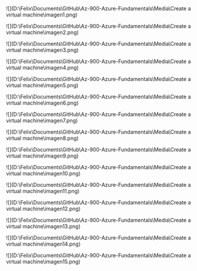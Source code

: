 ![](D:\Felix\Documents\GitHub\Az-900-Azure-Fundamentals\Media\Create a virtual machine\imagen1.png)

![](D:\Felix\Documents\GitHub\Az-900-Azure-Fundamentals\Media\Create a virtual machine\imagen2.png)

![](D:\Felix\Documents\GitHub\Az-900-Azure-Fundamentals\Media\Create a virtual machine\imagen3.png)

![](D:\Felix\Documents\GitHub\Az-900-Azure-Fundamentals\Media\Create a virtual machine\imagen4.png)

![](D:\Felix\Documents\GitHub\Az-900-Azure-Fundamentals\Media\Create a virtual machine\imagen5.png)

![](D:\Felix\Documents\GitHub\Az-900-Azure-Fundamentals\Media\Create a virtual machine\imagen6.png)

![](D:\Felix\Documents\GitHub\Az-900-Azure-Fundamentals\Media\Create a virtual machine\imagen7.png)

![](D:\Felix\Documents\GitHub\Az-900-Azure-Fundamentals\Media\Create a virtual machine\imagen8.png)

![](D:\Felix\Documents\GitHub\Az-900-Azure-Fundamentals\Media\Create a virtual machine\imagen9.png)

![](D:\Felix\Documents\GitHub\Az-900-Azure-Fundamentals\Media\Create a virtual machine\imagen10.png)

![](D:\Felix\Documents\GitHub\Az-900-Azure-Fundamentals\Media\Create a virtual machine\imagen11.png)

![](D:\Felix\Documents\GitHub\Az-900-Azure-Fundamentals\Media\Create a virtual machine\imagen12.png)

![](D:\Felix\Documents\GitHub\Az-900-Azure-Fundamentals\Media\Create a virtual machine\imagen13.png)

![](D:\Felix\Documents\GitHub\Az-900-Azure-Fundamentals\Media\Create a virtual machine\imagen14.png)

![](D:\Felix\Documents\GitHub\Az-900-Azure-Fundamentals\Media\Create a virtual machine\imagen15.png)